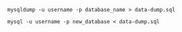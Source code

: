     mysqldump -u username -p database_name > data-dump.sql

    mysql -u username -p new_database < data-dump.sql
